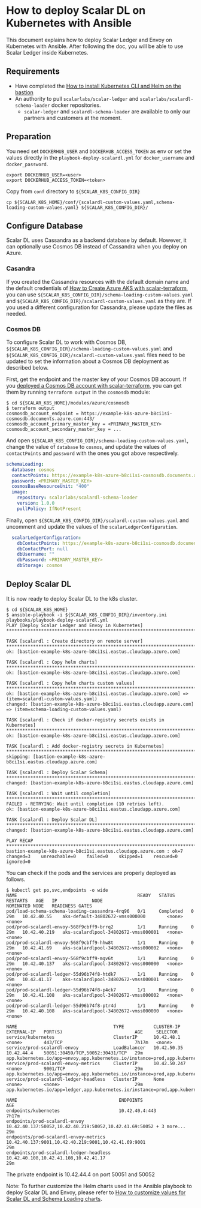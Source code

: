 # How to deploy Scalar DL on Kubernetes with Ansible

This document explains how to deploy Scalar Ledger and Envoy on Kubernetes with Ansible. After following the doc, you will be able to use Scalar Ledger inside Kubernetes.

## Requirements

* Have completed the [How to install Kubernetes CLI and Helm on the bastion](./PrepareBastionTool.md)
* An authority to pull `scalarlabs/scalar-ledger` and `scalarlabs/scalardl-schema-loader` docker repositories.
  * `scalar-ledger` and `scalardl-schema-loader` are available to only our partners and customers at the moment.

## Preparation

You need set `DOCKERHUB_USER` and `DOCKERHUB_ACCESS_TOKEN` as env or set the values directly in the `playbook-deploy-scalardl.yml` for `docker_username` and `docker_password`.

```console
export DOCKERHUB_USER=<user>
export DOCKERHUB_ACCESS_TOKEN=<token>
```

Copy from `conf` directory to `${SCALAR_K8S_CONFIG_DIR}`

```console
cp ${SCALAR_K8S_HOME}/conf/{scalardl-custom-values.yaml,schema-loading-custom-values.yaml} ${SCALAR_K8S_CONFIG_DIR}/
```

## Configure Database

Scalar DL uses Cassandra as a backend database by default. However, it can optionally use Cosmos DB instead of Cassandra when you deploy on Azure.

### Casandra

If you created the Cassandra resources with the default domain name and the default credentials of [How to Create Azure AKS with scalar-terraform](AKSScalarTerraformDeploymentGuide.md), you can use `${SCALAR_K8S_CONFIG_DIR}/schema-loading-custom-values.yaml` and `${SCALAR_K8S_CONFIG_DIR}/scalardl-custom-values.yaml` as they are. If you used a different configuration for Cassandra, please update the files as needed.

### Cosmos DB

To configure Scalar DL to work with Cosmos DB, `${SCALAR_K8S_CONFIG_DIR}/schema-loading-custom-values.yaml` and `${SCALAR_K8S_CONFIG_DIR}/scalardl-custom-values.yaml` files need to be updated to set the information about a Cosmos DB deployment as described below.

First, get the endpoint and the master key of your Cosmos DB account. If you [deployed a Cosmos DB account with scalar-terraform](./AKSScalarTerraformDeploymentGuide.md#create-database-resources), you can get them by running `terraform output` in the `cosmosdb` module:

```console
$ cd ${SCALAR_K8S_HOME}/modules/azure/cosmosdb
$ terraform output
cosmosdb_account_endpoint = https://example-k8s-azure-b8ci1si-cosmosdb.documents.azure.com:443/
cosmosdb_account_primary_master_key = <PRIMARY_MASTER_KEY>
cosmosdb_account_secondary_master_key = ...
```

And open `${SCALAR_K8S_CONFIG_DIR}/schema-loading-custom-values.yaml`, change the value of `database` to `cosmos`, and update the values of `contactPoints` and `password` with the ones you got above respectively.

```yaml
schemaLoading:
  database: cosmos
  contactPoints: https://example-k8s-azure-b8ci1si-cosmosdb.documents.azure.com:443/
  password: <PRIMARY_MASTER_KEY>
  cosmosBaseResourceUnit: "400"
  image:
    repository: scalarlabs/scalardl-schema-loader
    version: 1.0.0
    pullPolicy: IfNotPresent
```

Finally, open `${SCALAR_K8S_CONFIG_DIR}/scalardl-custom-values.yaml` and uncomment and update the values of the `scalarLedgerConfiguration`.

```yaml
  scalarLedgerConfiguration:
    dbContactPoints: https://example-k8s-azure-b8ci1si-cosmosdb.documents.azure.com:443/
    dbContactPort: null
    dbUsername: ""
    dbPassword: <PRIMARY_MASTER_KEY>
    dbStorage: cosmos
```

## Deploy Scalar DL

It is now ready to deploy Scalar DL to the k8s cluster.

```console
$ cd ${SCALAR_K8S_HOME}
$ ansible-playbook -i ${SCALAR_K8S_CONFIG_DIR}/inventory.ini playbooks/playbook-deploy-scalardl.yml
PLAY [Deploy Scalar Ledger and Envoy in Kubernetes] *****************************************************************************************************************************************************************************************************

TASK [scalardl : Create directory on remote server] *****************************************************************************************************************************************************************************************************
ok: [bastion-example-k8s-azure-b8ci1si.eastus.cloudapp.azure.com]

TASK [scalardl : Copy helm charts] **********************************************************************************************************************************************************************************************************************
ok: [bastion-example-k8s-azure-b8ci1si.eastus.cloudapp.azure.com]

TASK [scalardl : Copy helm charts custom values] ********************************************************************************************************************************************************************************************************
ok: [bastion-example-k8s-azure-b8ci1si.eastus.cloudapp.azure.com] => (item=scalardl-custom-values.yaml)
changed: [bastion-example-k8s-azure-b8ci1si.eastus.cloudapp.azure.com] => (item=schema-loading-custom-values.yaml)

TASK [scalardl : Check if docker-registry secrets exists in Kubernetes] *********************************************************************************************************************************************************************************
ok: [bastion-example-k8s-azure-b8ci1si.eastus.cloudapp.azure.com]

TASK [scalardl : Add docker-registry secrets in Kubernetes] *********************************************************************************************************************************************************************************************
skipping: [bastion-example-k8s-azure-b8ci1si.eastus.cloudapp.azure.com]

TASK [scalardl : Deploy Scalar Schema] ******************************************************************************************************************************************************************************************************************
changed: [bastion-example-k8s-azure-b8ci1si.eastus.cloudapp.azure.com]

TASK [scalardl : Wait until completion] *****************************************************************************************************************************************************************************************************************
FAILED - RETRYING: Wait until completion (10 retries left).
ok: [bastion-example-k8s-azure-b8ci1si.eastus.cloudapp.azure.com]

TASK [scalardl : Deploy Scalar DL] **********************************************************************************************************************************************************************************************************************
changed: [bastion-example-k8s-azure-b8ci1si.eastus.cloudapp.azure.com]

PLAY RECAP **********************************************************************************************************************************************************************************************************************************************
bastion-example-k8s-azure-b8ci1si.eastus.cloudapp.azure.com : ok=7    changed=3    unreachable=0    failed=0    skipped=1    rescued=0    ignored=0
```

You can check if the pods and the services are properly deployed as follows.

```console
$ kubectl get po,svc,endpoints -o wide
NAME                                             READY   STATUS      RESTARTS   AGE   IP             NODE                                   NOMINATED NODE   READINESS GATES
pod/load-schema-schema-loading-cassandra-4rq96   0/1     Completed   0          29m   10.42.40.55    aks-default-34802672-vmss000000        <none>           <none>
pod/prod-scalardl-envoy-568f9cbff9-brrq2         1/1     Running     0          29m   10.42.40.219   aks-scalardlpool-34802672-vmss000001   <none>           <none>
pod/prod-scalardl-envoy-568f9cbff9-hhw8t         1/1     Running     0          29m   10.42.41.69    aks-scalardlpool-34802672-vmss000002   <none>           <none>
pod/prod-scalardl-envoy-568f9cbff9-mqv6t         1/1     Running     0          29m   10.42.40.137   aks-scalardlpool-34802672-vmss000000   <none>           <none>
pod/prod-scalardl-ledger-55d96b74f8-htdk7        1/1     Running     0          29m   10.42.41.17    aks-scalardlpool-34802672-vmss000001   <none>           <none>
pod/prod-scalardl-ledger-55d96b74f8-p4ck7        1/1     Running     0          29m   10.42.41.108   aks-scalardlpool-34802672-vmss000002   <none>           <none>
pod/prod-scalardl-ledger-55d96b74f8-ptr4d        1/1     Running     0          29m   10.42.40.108   aks-scalardlpool-34802672-vmss000000   <none>           <none>

NAME                                    TYPE           CLUSTER-IP     EXTERNAL-IP   PORT(S)                           AGE     SELECTOR
service/kubernetes                      ClusterIP      10.42.48.1     <none>        443/TCP                           7h17m   <none>
service/prod-scalardl-envoy             LoadBalancer   10.42.50.35    10.42.44.4    50051:30459/TCP,50052:30431/TCP   29m     app.kubernetes.io/app=envoy,app.kubernetes.io/instance=prod,app.kubernetes.io/name=scalardl
service/prod-scalardl-envoy-metrics     ClusterIP      10.42.50.247   <none>        9001/TCP                          29m     app.kubernetes.io/app=envoy,app.kubernetes.io/instance=prod,app.kubernetes.io/name=scalardl
service/prod-scalardl-ledger-headless   ClusterIP      None           <none>        <none>                            29m     app.kubernetes.io/app=ledger,app.kubernetes.io/instance=prod,app.kubernetes.io/name=scalardl

NAME                                      ENDPOINTS                                                             AGE
endpoints/kubernetes                      10.42.40.4:443                                                        7h17m
endpoints/prod-scalardl-envoy             10.42.40.137:50052,10.42.40.219:50052,10.42.41.69:50052 + 3 more...   29m
endpoints/prod-scalardl-envoy-metrics     10.42.40.137:9001,10.42.40.219:9001,10.42.41.69:9001                  29m
endpoints/prod-scalardl-ledger-headless   10.42.40.108,10.42.41.108,10.42.41.17                                 29m
```

The private endpoint is 10.42.44.4 on port 50051 and 50052

Note: To further customize the Helm charts used in the Ansible playbook to deploy Scalar DL and Envoy, please refer to [How to customize values for Scalar DL and Schema Loading charts](./HelmValuesFiles.md).
